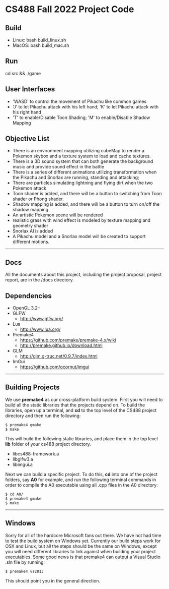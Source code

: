 # CS488 Fall 2022 Project Code

## Build 
* Linux: bash build_linux.sh
* MacOS: bash build_mac.sh

## Run
cd src && ./game

## User Interfaces
* 'WASD' to control the movement of Pikachu like common games
* 'J' to let Pikachu attack with his left hand; 'K' to let Pikachu attack with his right hand
* 'T' to enable/Disable Toon Shading; 'M' to enable/Disable Shadow Mapping

## Objective List
* There is an environment mapping utilizing cubeMap to render a Pokemon skybox and a texture system to load and cache textures.
* There is a 3D sound system that can both generate the background music and provide sound effect in the battle
* There is a series of different animations utilizing transformation when the Pikachu and Snorlax are running, standing and attacking;  
* There are particles simulating lightning and flying dirt when the two Pokemon attack
* Toon shader is added, and there will be a button to switching from Toon shader or Phong shader.
* Shadow mapping is added, and there will be a button to turn on/off the shadow mapping.
* An artistic Pokemon scene will be rendered
* realistic grass with wind effect is modeled by texture mapping and geometry shader
* Snorlax AI is added
* A Pikachu model and a Snorlax model will be created to support different motions.
---

## Docs
All the documents about this project, including the project proposal, project report, are in the /docs directory.

## Dependencies
* OpenGL 3.2+
* GLFW
    * http://www.glfw.org/
* Lua
    * http://www.lua.org/
* Premake4
    * https://github.com/premake/premake-4.x/wiki
    * http://premake.github.io/download.html
* GLM
    * http://glm.g-truc.net/0.9.7/index.html
* ImGui
    * https://github.com/ocornut/imgui


---

## Building Projects
We use **premake4** as our cross-platform build system. First you will need to build all
the static libraries that the projects depend on. To build the libraries, open up a
terminal, and **cd** to the top level of the CS488 project directory and then run the
following:

    $ premake4 gmake
    $ make

This will build the following static libraries, and place them in the top level **lib**
folder of your cs488 project directory.
* libcs488-framework.a
* libglfw3.a
* libimgui.a

Next we can build a specific project.  To do this, **cd** into one of the project folders,
say **A0** for example, and run the following terminal commands in order to compile the A0 executable using all .cpp files in the A0 directory:

    $ cd A0/
    $ premake4 gmake
    $ make


----

## Windows
Sorry for all of the hardcore Microsoft fans out there.  We have not had time to test the build system on Windows yet. Currently our build steps work for OSX and Linux, but all the steps should be the same on Windows, except you will need different libraries to link against when building your project executables.  Some good news is that premake4 can output a Visual Studio .sln file by running:

    $ premake4 vs2013

 This should point you in the general direction.
